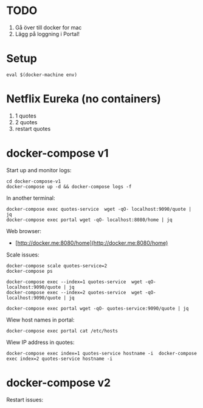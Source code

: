 # TODO

1. Gå över till docker for mac
1. Lägg på loggning i Portal!

# Setup

	eval $(docker-machine env)

# Netflix Eureka (no containers)

1. 1 quotes
2. 2 quotes
3. restart quotes

# docker-compose v1

Start up and monitor logs:

	cd docker-compose-v1
	docker-compose up -d && docker-compose logs -f

In another terminal:

	docker-compose exec quotes-service  wget -qO- localhost:9090/quote | jq
	docker-compose exec portal wget -qO- localhost:8080/home | jq

Web browser: 

* [http://docker.me:8080/home](http://docker.me:8080/home)

Scale issues:

	docker-compose scale quotes-service=2
	docker-compose ps

	docker-compose exec --index=1 quotes-service  wget -qO- localhost:9090/quote | jq
	docker-compose exec --index=2 quotes-service  wget -qO- localhost:9090/quote | jq

	docker-compose exec portal wget -qO- quotes-service:9090/quote | jq
	

Wiew host names in portal:	

	docker-compose exec portal cat /etc/hosts

Wiew IP address in quotes:	

	docker-compose exec index=1 quotes-service hostname -i	docker-compose exec index=2 quotes-service hostname -i
		
# docker-compose v2

Restart issues:
